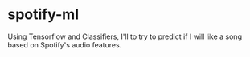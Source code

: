 # spotify-ml
Using Tensorflow and Classifiers, I'll to try to predict if I will like a song based on Spotify's audio features.
